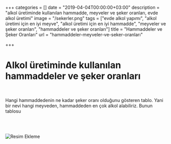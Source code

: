 +++
categories = []
date = "2019-04-04T00:00:00+03:00"
description = "alkol üretiminde kullanılan hammadde, meyveler ve şeker oranları, evde alkol üretimi"
image = "/sekerler.png"
tags = ["evde alkol yapımı", "alkol üretimi için en iyi meyve", "alkol üretimi için en iyi hammadde", "meyveler ve şeker oranları", "hammaddeler ve şeker oranları"]
title = "Hammaddeler ve Şeker Oranları"
url = "hammaddeler-meyveler-ve-seker-oranları"

+++
# Alkol üretiminde kullanılan hammaddeler ve şeker oranları

<br>

Hangi hammaddedenin ne kadar şeker oranı olduğunu gösteren tablo. Yani bir nevi hangi meyveden, hammaddeden en çok alkol alabiliriz. Bunun tablosu

<br><br>

![Resim Ekleme](https://altinmakas.net/dosyalar/yuklemeler/1-hammaddevesekeroranlari.jpg)